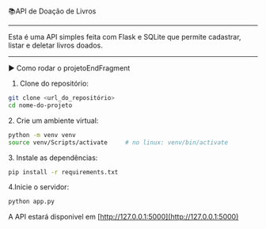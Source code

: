 📚API de Doação de Livros

---

Esta é uma API simples feita com Flask e SQLite que permite cadastrar, listar e deletar livros doados.

---

▶️ Como rodar o projetoEndFragment

1. Clone do repositório:
    

``` bash
git clone <url_do_repositório>
cd nome-do-projeto

 ```

2\. Crie um ambiente virtual:

``` bash
python -m venv venv
source venv/Scripts/activate     # no linux: venv/bin/activate

 ```

3\. Instale as dependências:

``` bash
pip install -r requirements.txt

 ```

4.Inicie o servidor:

``` bash
python app.py

 ```

A API estará disponivel em [http://127.0.0.1:5000](http://127.0.0.1:5000)
